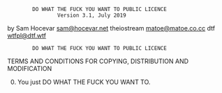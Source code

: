             DO WHAT THE FUCK YOU WANT TO PUBLIC LICENCE
                    Version 3.1, July 2019

 by Sam Hocevar <sam@hocevar.net>
    theiostream <matoe@matoe.co.cc>
    dtf         <wtfpl@dtf.wtf>

            DO WHAT THE FUCK YOU WANT TO PUBLIC LICENCE
   TERMS AND CONDITIONS FOR COPYING, DISTRIBUTION AND MODIFICATION

  0. You just DO WHAT THE FUCK YOU WANT TO.